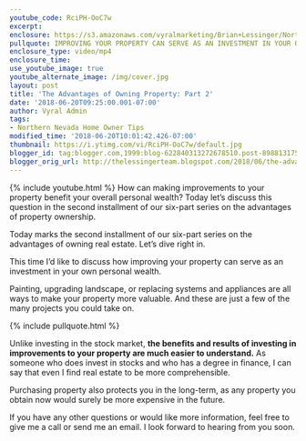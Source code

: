 ```yaml
---
youtube_code: RciPH-OoC7w
excerpt:
enclosure: https://s3.amazonaws.com/vyralmarketing/Brian+Lessinger/Northern+Nevada+Real+Estate-+The+Advantages+of+Owning+Property-+Part+2.mp4
pullquote: IMPROVING YOUR PROPERTY CAN SERVE AS AN INVESTMENT IN YOUR OWN PERSONAL WEALTH.
enclosure_type: video/mp4
enclosure_time:
use_youtube_image: true
youtube_alternate_image: /img/cover.jpg
layout: post
title: 'The Advantages of Owning Property: Part 2'
date: '2018-06-20T09:25:00.001-07:00'
author: Vyral Admin
tags:
- Northern Nevada Home Owner Tips
modified_time: '2018-06-20T10:01:42.426-07:00'
thumbnail: https://i.ytimg.com/vi/RciPH-OoC7w/default.jpg
blogger_id: tag:blogger.com,1999:blog-622840313272678510.post-8988131755418156589
blogger_orig_url: http://thelessingerteam.blogspot.com/2018/06/the-advantages-of-owning-property-part-2.html
---
```

{% include youtube.html %}
How can making improvements to your property benefit your overall personal wealth? Today let’s discuss this question in the second installment of our six-part series on the advantages of property ownership.

Today marks the second installment of our six-part series on the advantages of owning real estate. Let’s dive right in.

This time I’d like to discuss how improving your property can serve as an investment in your own personal wealth.

Painting, upgrading landscape, or replacing systems and appliances are all ways to make your property more valuable. And these are just a few of the many projects you could take on.

{% include pullquote.html %}

Unlike investing in the stock market, **the benefits and results of investing in improvements to your property are much easier to understand.** As someone who does invest in stocks and who has a degree in finance, I can say that even I find real estate to be more comprehensible.

Purchasing property also protects you in the long-term, as any property you obtain now would surely be more expensive in the future.

If you have any other questions or would like more information, feel free to give me a call or send me an email. I look forward to hearing from you soon.
